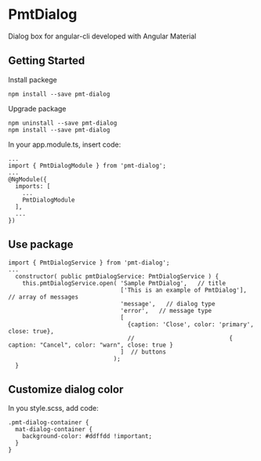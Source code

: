 # PmtDialog

Dialog box for angular-cli developed with Angular Material

## Getting Started
Install packege
```
npm install --save pmt-dialog
```

Upgrade package
```
npm uninstall --save pmt-dialog
npm install --save pmt-dialog
```

In your app.module.ts, insert code:
```
...
import { PmtDialogModule } from 'pmt-dialog';
...
@NgModule({
  imports: [
    ...
    PmtDialogModule
  ],
  ...
})
```

## Use package
```
import { PmtDialogService } from 'pmt-dialog';
...
  constructor( public pmtDialogService: PmtDialogService ) {
    this.pmtDialogService.open( 'Sample PmtDialog',   // title
                                ['This is an example of PmtDialog'],  // array of messages
                                'message',   // dialog type
                                'error',   // message type
                                [
                                  {caption: 'Close', color: 'primary', close: true},
                                  //                           { caption: "Cancel", color: "warn", close: true }
                                ]  // buttons
                              );
  }
```


## Customize dialog color
In you style.scss, add code:
```
.pmt-dialog-container { 
  mat-dialog-container {
    background-color: #ddffdd !important;
  }
}
```

